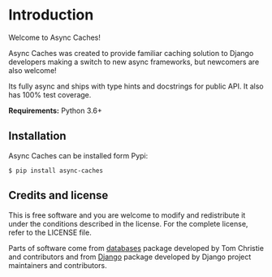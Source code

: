 # Introduction

Welcome to Async Caches!

Async Caches was created to provide familiar caching solution to Django developers making a switch to new async frameworks, but newcomers are also welcome!

Its fully async and ships with type hints and docstrings for public API. It also has 100% test coverage.

**Requirements:** Python 3.6+


## Installation

Async Caches can be installed form Pypi:

```console
$ pip install async-caches
```


## Credits and license

This is free software and you are welcome to modify and redistribute it under the conditions described in the license. For the complete license, refer to the LICENSE file.

Parts of software come from [databases](https://github.com/encode/databases/issues) package developed by Tom Christie and contributors and from [Django](https://github.com/django/django) package developed by Django project maintainers and contributors.
